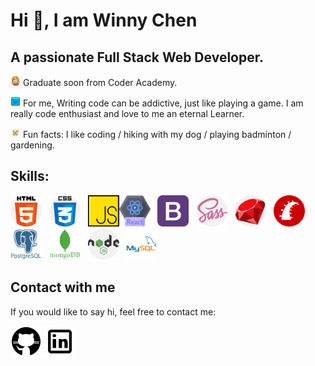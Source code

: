 # Hi 👊, I am Winny Chen

## A passionate Full Stack Web Developer.

![girl](./images/girl.png) Graduate soon from Coder Academy.

![coding](./images/coding.png)
For me, Writing code can be addictive, just like playing a game. I am really code enthusiast and love to me an eternal Learner.

![fun](./images/fun.png) Fun facts: I like coding / hiking with my dog / playing badminton / gardening.

## Skills:

<img src="./images/html.png" width="50">&nbsp;&nbsp;&nbsp;<img src="./images/css.png" width="50">&nbsp;&nbsp;&nbsp;<img src="./images/js.png" width="50"><img src="./images/react.png" width="50">&nbsp;&nbsp;&nbsp;<img src="./images/bootstrap.png" width="50">&nbsp;&nbsp;&nbsp;<img src="./images/sass.png" width="50">&nbsp;&nbsp;&nbsp;<img src="./images/ruby.png" width="50">&nbsp;&nbsp;&nbsp;<img src="./images/rails.png" width="50">&nbsp;&nbsp;&nbsp;<img src="./images/psql.png" width="50">&nbsp;&nbsp;&nbsp;<img src="./images/mongoDB.png" width="50">&nbsp;&nbsp;&nbsp;<img src="./images/nodejs.png" width="50">&nbsp;&nbsp;&nbsp;<img src="./images/mysql.png" width="50">&nbsp;&nbsp;&nbsp;

## Contact with me
If you would like to say hi, feel free to contact me:

<a src="https://github.com/winny1212"><img src="./images/github.png" width="50"></a>   <a src="https://www.linkedin.com/in/winny-chen-28069020b/"><img src="./images/linkin.png" width="50"></a>

